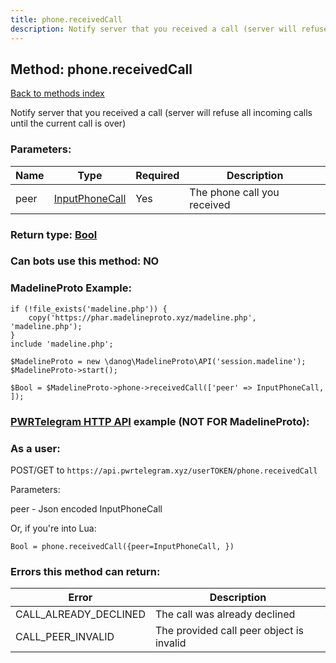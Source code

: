 ```yaml
---
title: phone.receivedCall
description: Notify server that you received a call (server will refuse all incoming calls until the current call is over)
---
```

## Method: phone.receivedCall  
[Back to methods index](index.md)


Notify server that you received a call (server will refuse all incoming calls until the current call is over)

### Parameters:

| Name     |    Type       | Required | Description |
|----------|---------------|----------|-------------|
|peer|[InputPhoneCall](../types/InputPhoneCall.md) | Yes|The phone call you received|


### Return type: [Bool](../types/Bool.md)

### Can bots use this method: **NO**


### MadelineProto Example:


```
if (!file_exists('madeline.php')) {
    copy('https://phar.madelineproto.xyz/madeline.php', 'madeline.php');
}
include 'madeline.php';

$MadelineProto = new \danog\MadelineProto\API('session.madeline');
$MadelineProto->start();

$Bool = $MadelineProto->phone->receivedCall(['peer' => InputPhoneCall, ]);
```

### [PWRTelegram HTTP API](https://pwrtelegram.xyz) example (NOT FOR MadelineProto):



### As a user:

POST/GET to `https://api.pwrtelegram.xyz/userTOKEN/phone.receivedCall`

Parameters:

peer - Json encoded InputPhoneCall




Or, if you're into Lua:

```
Bool = phone.receivedCall({peer=InputPhoneCall, })
```

### Errors this method can return:

| Error    | Description   |
|----------|---------------|
|CALL_ALREADY_DECLINED|The call was already declined|
|CALL_PEER_INVALID|The provided call peer object is invalid|


